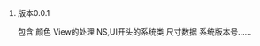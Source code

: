 
1.  版本0.0.1

    包含
        颜色
        View的处理
        NS,UI开头的系统类
        尺寸数据
        系统版本号......
        

